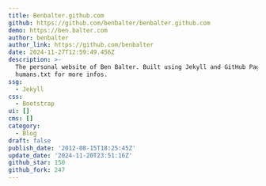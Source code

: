 ```yaml
---
title: Benbalter.github.com
github: https://github.com/benbalter/benbalter.github.com
demo: https://ben.balter.com
author: benbalter
author_link: https://github.com/benbalter
date: 2024-11-27T12:59:49.456Z
description: >-
  The personal website of Ben Balter. Built using Jekyll and GitHub Pages. See
  humans.txt for more infos.
ssg:
  - Jekyll
css:
  - Bootstrap
ui: []
cms: []
category:
  - Blog
draft: false
publish_date: '2012-08-15T18:25:45Z'
update_date: '2024-11-20T23:51:16Z'
github_star: 150
github_fork: 247
---
```

